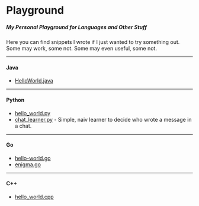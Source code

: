 # Playground
##### My Personal Playground for Languages and Other Stuff

Here you can find snippets I wrote if I just wanted to try something out. Some may work, some not. Some may even useful, some not.

---

#### Java
- [HelloWorld.java](https://github.com/derfalx/playground/blob/master/java/HelloWorld.java)

---

#### Python
- [hello_world.py](https://github.com/derfalx/playground/blob/master/python/hello_world.py)
- [chat_learner.py](https://github.com/derfalx/playground/blob/master/python/chat_learner.py) - Simple, naiv learner to decide who wrote a message in a chat.
---

#### Go
- [hello-world.go](https://github.com/derfalx/playground/blob/master/go/hello-world.go)
- [enigma.go](https://github.com/derfalx/playground/blob/master/go/enigma.go)

---

#### C++
- [hello_world.cpp](https://github.com/derfalx/playground/blob/master/cpp/hello_world.cpp)

